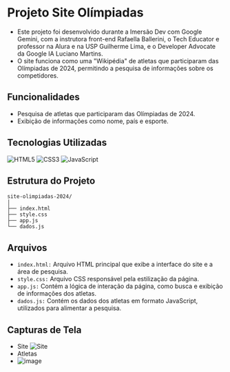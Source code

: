 # Projeto Site Olímpiadas
- Este projeto foi desenvolvido durante a Imersão Dev com Google Gemini, com a instrutora front-end Rafaella Ballerini, o Tech Educator e professor na Alura e na USP Guilherme Lima, e o Developer Advocate da Google IA Luciano Martins.
- O site funciona como uma "Wikipédia" de atletas que participaram das Olímpiadas de 2024, permitindo a pesquisa de informações sobre os competidores.

## Funcionalidades
- Pesquisa de atletas que participaram das Olímpiadas de 2024.
- Exibição de informações como nome, país e esporte.

## Tecnologias Utilizadas
![HTML5](https://img.shields.io/badge/HTML5-E34F26?style=for-the-badge&logo=html5&logoColor=white)
![CSS3](https://img.shields.io/badge/CSS3-1572B6?style=for-the-badge&logo=css3&logoColor=white)
![JavaScript](https://img.shields.io/badge/JavaScript-F7DF1E?style=for-the-badge&logo=javascript&logoColor=black)

## Estrutura do Projeto

```
site-olimpiadas-2024/
│
├── index.html
├── style.css
├── app.js
└── dados.js
```

## Arquivos
- ```index.html:``` Arquivo HTML principal que exibe a interface do site e a área de pesquisa.
- ```style.css:``` Arquivo CSS responsável pela estilização da página.
- ```app.js:``` Contém a lógica de interação da página, como busca e exibição de informações dos atletas.
- ```dados.js:``` Contém os dados dos atletas em formato JavaScript, utilizados para alimentar a pesquisa.

## Capturas de Tela
- Site
![Site](https://github.com/user-attachments/assets/083b85b7-7615-47ef-a3a0-b959b1f2491d)
- Atletas
- ![image](https://github.com/user-attachments/assets/0e76362e-63b2-4ebc-a732-bb0b725d3ab4)
